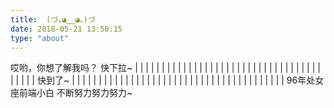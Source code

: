 ```yaml
---
title: 	(づ｡◕‿‿◕｡)づ
date: 2018-05-21 13:50:15
type: "about"
---
```


哎哟，你想了解我吗？
快下拉~
|
|
|
|
|
|
|
|
|
|
|
|
|
|
|
|
|
|
|
|
|
|
|
|
|
|
|
|
|
|
|
|
|
|
|
|
|
|
|
|
快到了~
|
|
|
|
|
|
|
|
|
|
|
|
|
|
|
|
|
|
|
|
|
|
|
|
|
|
|
|
|
|
|
|
|
|
|
|
|
|
|
|
96年处女座前端小白
不断努力努力努力~
